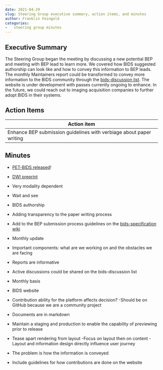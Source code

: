 ```yaml
---
date: 2021-04-29
slug: Steering Group executive summary, action items, and minutes
author: Franklin Feingold
categories:
-   steering group minutes
---
```


<!-- more -->

## Executive Summary

The Steering Group began the meeting by discussing a new potential BEP and meeting with BEP lead to learn more. We covered how BIDS suggested authorship can look like and how to convey this information to BEP leads. The monthly Maintainers report could be transformed to convey more information to the BIDS community through the [bids-discussion list](https://groups.google.com/g/bids-discussion). The website is under development with passes currently ongoing to enhance. In the future, we could reach out to imaging acquisition companies to further adopt BIDS in their systems.

## Action Items

| Action item                                                         |
| ------------------------------------------------------------------- |
| Enhance BEP submission guidelines with verbiage about paper writing |

## Minutes

-   [PET-BIDS released](https://bids-specification.readthedocs.io/en/stable/04-modality-specific-files/09-positron-emission-tomography.html)!
-   [DWI preprint](https://arxiv.org/abs/2103.14485?context=eess.IV)
-   Very modality dependent
-   Wait and see
-   BIDS authorship

-   Adding transparency to the paper writing process
-   Add to the BEP submission process guidelines on the [bids-specification wiki](<https://github.com/bids-standard/bids-specification/wiki/BIDS-Extension-Proposal-(BEP)-submission-process>)

-   Monthly update
-   Important components: what are we working on and the obstacles we are facing
-   Reports are informative
-   Active discussions could be shared on the bids-discussion list
-   Monthly basis
-   BIDS website
-   Contribution ability for the platform affects decision?
  -Should be on GitHub because we are a community project
-   Documents are in markdown
-   Maintain a staging and production to enable the capability of previewing prior to release
-   Tease apart rendering from layout
  -Focus on layout then on content
  -Layout and information design directly influence user journey
-   The problem is how the information is conveyed
-   Include guidelines for how contributions are done on the website
